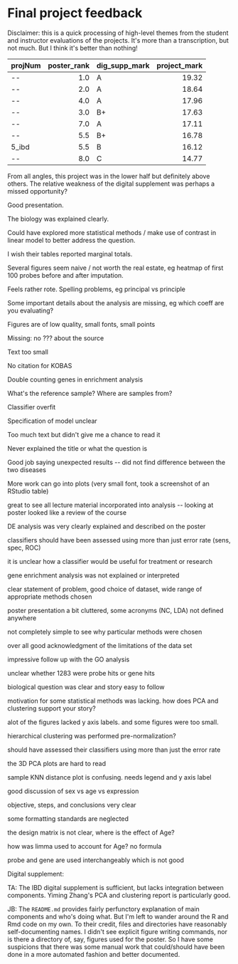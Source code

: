 Final project feedback
========================================================

Disclaimer: this is a quick processing of high-level themes from the student and instructor evaluations of the projects. It's more than a transcription, but not much. But I think it's better than nothing!

|projNum  |  poster_rank|dig_supp_mark  |  project_mark|
|:--------|------------:|:--------------|-------------:|
|--       |          1.0|A              |         19.32|
|--       |          2.0|A              |         18.64|
|--       |          4.0|A              |         17.96|
|--       |          3.0|B+             |         17.63|
|--       |          7.0|A              |         17.11|
|--       |          5.5|B+             |         16.78|
|5_ibd    |          5.5|B              |         16.12|
|--       |          8.0|C              |         14.77|

From all angles, this project was in the lower half but definitely above others. The relative weakness of the digital supplement was perhaps a missed opportunity?

Good presentation.

The biology was explained clearly.

Could have explored more statistical methods / make use of contrast in linear model to better address the question.

I wish their tables reported marginal totals.

Several figures seem naive / not worth the real estate, eg heatmap of first 100 probes before and after imputation.

Feels rather rote. Spelling problems, eg principal vs principle

Some important details about the analysis are missing, eg which coeff are you evaluating?

Figures are of low quality, small fonts, small points

Missing: no ??? about the source

Text too small

No citation for KOBAS

Double counting genes in enrichment analysis

What's the reference sample? Where are samples from?

Classifier overfit

Specification of model unclear

Too much text but didn't give me a chance to read it

Never explained the title or what the question is

Good job saying unexpected results -- did not find difference between the two diseases

More work can go into plots (very small font, took a screenshot of an RStudio table)

great to see all lecture material incorporated into analysis -- looking at poster looked like a review of the course

DE analysis was very clearly explained and described on the poster

classifiers should have been assessed using more than just error rate (sens, spec, ROC)

it is unclear how a classifier would be useful for treatment or research

gene enrichment analysis was not explained or interpreted

clear statement of problem, good choice of dataset, wide range of appropriate methods chosen

poster presentation a bit cluttered, some acronyms (NC, LDA) not defined anywhere

not completely simple to see why particular methods were chosen

over all good acknowledgment of the limitations of the data set

impressive follow up with the GO analysis

unclear whether 1283 were probe hits or gene hits

biological question was clear and story easy to follow

motivation for some statistical methods was lacking. how does PCA and clustering support your story?

alot of the figures lacked y axis labels. and some figures were too small.

hierarchical clustering was performed pre-normalization?

should have assessed their classifiers using more than just the error rate

the 3D PCA plots are hard to read

sample KNN distance plot is confusing. needs legend and y axis label

good discussion of sex vs age vs expression

objective, steps, and conclusions very clear

some formatting standards are neglected

the design matrix is not clear, where is the effect of Age?

how was limma used to account for Age? no formula

probe and gene are used interchangeably which is not good

Digital supplement:

TA: The IBD digital supplement is sufficient, but lacks integration between components. Yiming Zhang's PCA and clustering report is particularly good.

JB: The `README.md` provides fairly perfunctory explanation of main components and who's doing what. But I'm left to wander around the R and Rmd code on my own. To their credit, files and directories have reasonably self-documenting names. I didn't see explicit figure writing commands, nor is there a directory of, say, figures used for the poster. So I have some suspicions that there was some manual work that could/should have been done in a more automated fashion and better documented.
